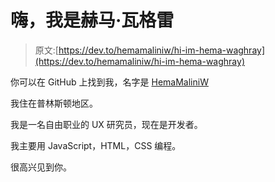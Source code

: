 # 嗨，我是赫马·瓦格雷

> 原文:[https://dev.to/hemamaliniw/hi-im-hema-waghray](https://dev.to/hemamaliniw/hi-im-hema-waghray)

你可以在 GitHub 上找到我，名字是 [HemaMaliniW](https://github.com/HemaMaliniW)

我住在普林斯顿地区。

我是一名自由职业的 UX 研究员，现在是开发者。

我主要用 JavaScript，HTML，CSS 编程。

很高兴见到你。